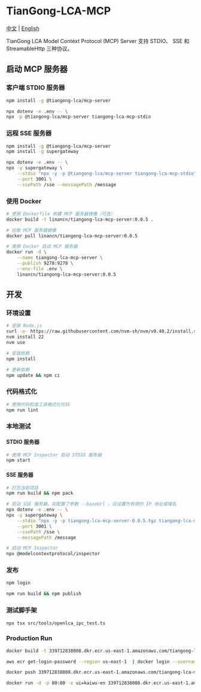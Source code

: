 # TianGong-LCA-MCP

[中文](./README.md) | [English](./README_EN.md)

TianGong LCA Model Context Protocol (MCP) Server 支持 STDIO、 SSE 和 StreamableHttp 三种协议。

## 启动 MCP 服务器

### 客户端 STDIO 服务器

```bash
npm install -g @tiangong-lca/mcp-server

npx dotenv -e .env -- \
npx -p @tiangong-lca/mcp-server tiangong-lca-mcp-stdio
```

### 远程 SSE 服务器

```bash
npm install -g @tiangong-lca/mcp-server
npm install -g supergateway

npx dotenv -e .env -- \
npx -y supergateway \
    --stdio "npx -y -p @tiangong-lca/mcp-server tiangong-lca-mcp-stdio" \
    --port 3001 \
    --ssePath /sse --messagePath /message
```

### 使用 Docker

```bash
# 使用 Dockerfile 构建 MCP 服务器镜像（可选）
docker build -t linancn/tiangong-lca-mcp-server:0.0.5 .

# 拉取 MCP 服务器镜像
docker pull linancn/tiangong-lca-mcp-server:0.0.5

# 使用 Docker 启动 MCP 服务器
docker run -d \
    --name tiangong-lca-mcp-server \
    --publish 9278:9278 \
    --env-file .env \
    linancn/tiangong-lca-mcp-server:0.0.5
```

## 开发

### 环境设置

```bash
# 安装 Node.js
curl -o- https://raw.githubusercontent.com/nvm-sh/nvm/v0.40.2/install.sh | bash
nvm install 22
nvm use

# 安装依赖
npm install

# 更新依赖
npm update && npm ci
```

### 代码格式化

```bash
# 使用代码检查工具格式化代码
npm run lint
```

### 本地测试

#### STDIO 服务器

```bash
# 使用 MCP Inspector 启动 STDIO 服务器
npm start
```

#### SSE 服务器

```bash
# 打包当前项目
npm run build && npm pack

# 启动 SSE 服务器，如配置了参数 --baseUrl ，应设置为有效的 IP 地址或域名
npx dotenv -e .env -- \
npx -y supergateway \
    --stdio "npx -y -p tiangong-lca-mcp-server-0.0.5.tgz tiangong-lca-mcp-stdio" \
    --port 3001 \
    --ssePath /sse \
    --messagePath /message

# 启动 MCP Inspector
npx @modelcontextprotocol/inspector
```

### 发布

```bash
npm login

npm run build && npm publish
```

### 测试脚手架

```bash
npx tsx src/tools/openlca_ipc_test.ts
```

### Production Run

```bash
docker build -t 339712838008.dkr.ecr.us-east-1.amazonaws.com/tiangong-lca-mcp:0.0.6 .

aws ecr get-login-password --region us-east-1  | docker login --username AWS --password-stdin 339712838008.dkr.ecr.us-east-1.amazonaws.com

docker push 339712838008.dkr.ecr.us-east-1.amazonaws.com/tiangong-lca-mcp:0.0.6

docker run -d -p 80:80 -e ui=kaiwu-en 339712838008.dkr.ecr.us-east-1.amazonaws.com/tiangong-lca-mcp:0.0.6
```